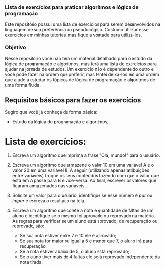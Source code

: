 ### Lista de exercícios para praticar algoritmos e lógica de programação

Este repositório possui uma lista de exercícios para serem desenvolvidos na linguagem de sua preferência ou pseudocógido.
Costumo utilizar esse exercícios em minhas tutorias, mas fique a vontade para utiliza-los.

### Objetivo

Nesse repositório você não terá um material detalhado para o estudo da lógica de programação e algoritmos, mas terá uma lista de exercícios para ajudar na jornada de estudos.
Um exercício não é dependente do outro e você pode fazer na ordem que preferir, mas tentei deixa-los em uma ordem que ajude a estudar os tópicos de lógica de programação e algoritmos de uma forma fluída.

## Requisitos básicos para fazer os exercícios

Sugiro que você já conheça de forma básica:

- Estudo da lógica de programação e algoritmos;

# Lista de exercícios:

1. Escreva um algoritmo que imprima a frase "Olá, mundo!" para o usuário.

2. Escreva um algoritmo que armazene o valor 10 em uma variável A e o valor 20 em uma variável B. A seguir (utilizando apenas atribuições entre variáveis) troque os seus conteúdos fazendo com que o valor que está em A passe para B e vice-versa. Ao final, escrever os valores que ficaram armazenados nas variáveis.

3. Solicite um valor para o usuário, identifique se esse número é *par* ou *impar* e escreva o resultado na tela.

4. Escreva um algoritmo que colete a nota e quantidade de faltas de um aluno e identifique se o mesmo foi aprovado ou reprovado na matéria. As regras para verificar se um aluno está aprovado, de recuperação ou reprovado, são: 
    - Se sua nota estiver entre 7 e 10 ele é aprovado;
    - Se sua nota for maior ou igual a 5 e menor que 7, o aluno irá para recuperação;
    - Se a nota estiver abaixo de 5, o aluno está reprovado;
    - Se o aluno tiver mais de 4 faltas ele será reprovado independente da nota tirada.
    
